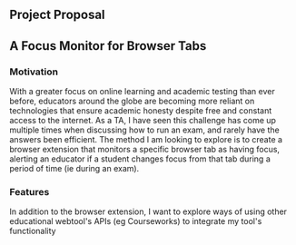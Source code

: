 Project Proposal
----------------

## A Focus Monitor for Browser Tabs
### Motivation
With a greater focus on online learning and academic testing than ever before, educators around the globe are becoming more reliant on technologies that ensure academic honesty despite free and constant access to the internet. As a TA, I have seen this challenge has come up multiple times when discussing how to run an exam, and rarely have the answers been efficient. The method I am looking to explore is to create a browser extension that monitors a specific browser tab as having focus, alerting an educator if a student changes focus from that tab during a period of time (ie during an exam). 
### Features
In addition to the browser extension, I want to explore ways of using other educational webtool's APIs (eg Courseworks) to integrate my tool's functionality
